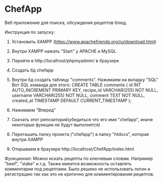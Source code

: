 # ChefApp
Веб приложение для поиска, обсуждения рецептов блюд.


Инструкция по запуску:
1. Установить XAMPP (https://www.apachefriends.org/ru/download.html)
2. Внутри XAMPP нажать "Start" у APACHE и MySQL
3. Перейти в http://localhost/phpmyadmin/ в браузере
4. Создать бд chefapp
5. Внутри бд создать таблицу "comments". Нажимаем на вкладку "SQL"
  Вот SQL команда для этого:
CREATE TABLE comments (
    id INT AUTO_INCREMENT PRIMARY KEY,
    recipe_id VARCHAR(255) NOT NULL,
    username VARCHAR(255) NOT NULL,
    comment TEXT NOT NULL,
    created_at TIMESTAMP DEFAULT CURRENT_TIMESTAMP
);

6. Нажимаем "Вперед"
7. Скачать этот репозиторий(убедиться что его имя "chefapp", иначе некоторые функции не будут выполнятся)
8. Переташить папку проекта ("chefapp") в папку "htdocs", которая внутри XAMPP
9. Открываем в браузере http://localhost/ChefApp/index.html

Функционал:
Можно искать рецепты по ключевым словам. Например "beef", "stake" и.т.д. Также имеется возможность оставлять комментарии под рецептами. Было решено не использовать логин и регистрацию так как это не критично для комментирования рецептов. 
